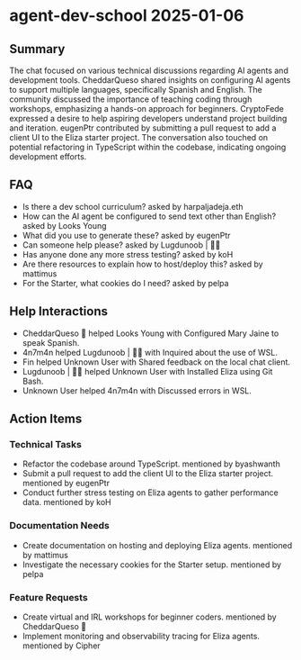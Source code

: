 # agent-dev-school 2025-01-06

## Summary
The chat focused on various technical discussions regarding AI agents and development tools. CheddarQueso shared insights on configuring AI agents to support multiple languages, specifically Spanish and English. The community discussed the importance of teaching coding through workshops, emphasizing a hands-on approach for beginners. CryptoFede expressed a desire to help aspiring developers understand project building and iteration. eugenPtr contributed by submitting a pull request to add a client UI to the Eliza starter project. The conversation also touched on potential refactoring in TypeScript within the codebase, indicating ongoing development efforts.

## FAQ
- Is there a dev school curriculum? asked by harpaljadeja.eth
- How can the AI agent be configured to send text other than English? asked by Looks Young
- What did you use to generate these? asked by eugenPtr
- Can someone help please? asked by Lugdunoob | 🥷🐝
- Has anyone done any more stress testing? asked by koH
- Are there resources to explain how to host/deploy this? asked by mattimus
- For the Starter, what cookies do I need? asked by pelpa

## Help Interactions
- CheddarQueso 🧀 helped Looks Young with Configured Mary Jaine to speak Spanish.
- 4n7m4n helped Lugdunoob | 🥷🐝 with Inquired about the use of WSL.
- Fin helped Unknown User with Shared feedback on the local chat client.
- Lugdunoob | 🥷🐝 helped Unknown User with Installed Eliza using Git Bash.
- Unknown User helped 4n7m4n with Discussed errors in WSL.

## Action Items

### Technical Tasks
- Refactor the codebase around TypeScript. mentioned by byashwanth
- Submit a pull request to add the client UI to the Eliza starter project. mentioned by eugenPtr
- Conduct further stress testing on Eliza agents to gather performance data. mentioned by koH

### Documentation Needs
- Create documentation on hosting and deploying Eliza agents. mentioned by mattimus
- Investigate the necessary cookies for the Starter setup. mentioned by pelpa

### Feature Requests
- Create virtual and IRL workshops for beginner coders. mentioned by CheddarQueso 🧀
- Implement monitoring and observability tracing for Eliza agents. mentioned by Cipher